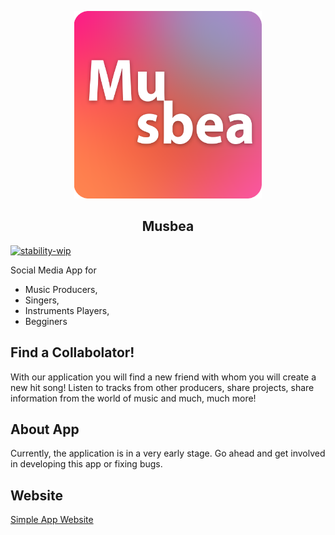 <p align='center'>
<img width='300px' height='300px' src='https://github.com/thewolfprod/Musbea/raw/master/Musbea%20Logo/Logo.png'>

<div align='center'>
<h2>Musbea</h2>
</div>
</p>

[![stability-wip](https://img.shields.io/badge/stability-wip-lightgrey.svg)](https://github.com/mkenney/software-guides/blob/master/STABILITY-BADGES.md#work-in-progress)

Social Media App for
- Music Producers,
- Singers,
- Instruments Players,
- Begginers

## Find a Collabolator!
With our application you will find a new friend with whom you will create a new hit song!
Listen to tracks from other producers, share projects, share information from the world of music and much, much more!

## About App
Currently, the application is in a very early stage.
Go ahead and get involved in developing this app or fixing bugs.

## Website
<a href="https://thewolfprod.github.io/" target="_blank">Simple App Website</a>
